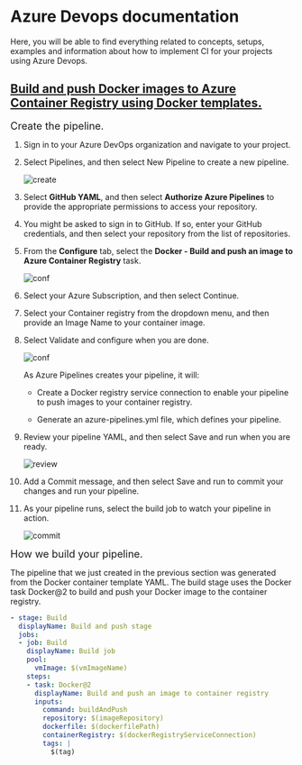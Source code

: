 # Azure Devops documentation
Here, you will be able to find everything related to concepts, setups, examples and information about how to implement CI for your projects using Azure Devops.

## [Build and push Docker images to Azure Container Registry using Docker templates.](https://learn.microsoft.com/en-us/azure/devops/pipelines/ecosystems/containers/acr-template)

<font size=4>Create the pipeline.</font>

1. Sign in to your Azure DevOps organization and navigate to your project.

2. Select Pipelines, and then select New Pipeline to create a new pipeline.

    ![create](https://learn.microsoft.com/en-us/azure/devops/pipelines/ecosystems/media/new-pipeline.png?view=azure-devops)

3. Select **GitHub YAML**, and then select **Authorize Azure Pipelines** to provide the appropriate permissions to access your repository.

4. You might be asked to sign in to GitHub. If so, enter your GitHub credentials, and then select your repository from the list of repositories.

5. From the **Configure** tab, select the **Docker - Build and push an image to Azure Container Registry** task.

    ![conf](https://learn.microsoft.com/en-us/azure/devops/pipelines/ecosystems/media/docker-task.png?view=azure-devops)

6. Select your Azure Subscription, and then select Continue.

7. Select your Container registry from the dropdown menu, and then provide an Image Name to your container image.

8. Select Validate and configure when you are done.

    ![conf](https://learn.microsoft.com/en-us/azure/devops/pipelines/ecosystems/media/docker-container-registry.png?view=azure-devops)

    As Azure Pipelines creates your pipeline, it will:

    * Create a Docker registry service connection to enable your pipeline to push images to your container registry. 
    
    * Generate an azure-pipelines.yml file, which defines your pipeline.

9. Review your pipeline YAML, and then select Save and run when you are ready.

    ![review](https://learn.microsoft.com/en-us/azure/devops/pipelines/ecosystems/media/review-your-pipeline.png?view=azure-devops)

10. Add a Commit message, and then select Save and run to commit your changes and run your pipeline.

11. As your pipeline runs, select the build job to watch your pipeline in action.

    ![commit](https://learn.microsoft.com/en-us/azure/devops/pipelines/ecosystems/media/jobs-build.png?view=azure-devops)

<font size=4>How we build your pipeline.</font>

The pipeline that we just created in the previous section was generated from the Docker container template YAML. The build stage uses the Docker task Docker@2 to build and push your Docker image to the container registry.

```yaml
- stage: Build
  displayName: Build and push stage
  jobs:  
  - job: Build
    displayName: Build job
    pool:
      vmImage: $(vmImageName)
    steps:
    - task: Docker@2
      displayName: Build and push an image to container registry
      inputs:
        command: buildAndPush
        repository: $(imageRepository)
        dockerfile: $(dockerfilePath)
        containerRegistry: $(dockerRegistryServiceConnection)
        tags: |
          $(tag)
```
